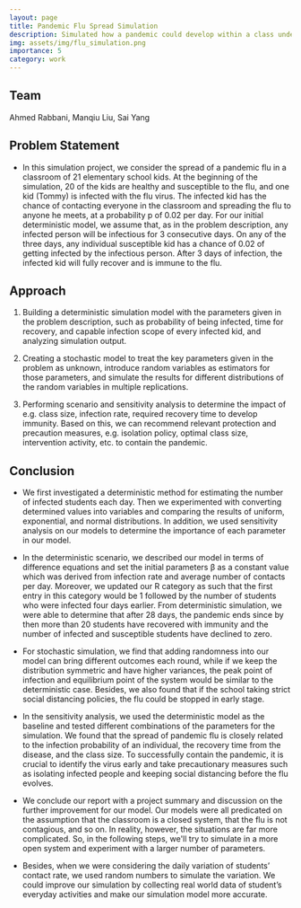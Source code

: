 ```yaml
---
layout: page
title: Pandemic Flu Spread Simulation
description: Simulated how a pandemic could develop within a class under different conditions.
img: assets/img/flu_simulation.png
importance: 5
category: work
---
```

## Team
Ahmed Rabbani, Manqiu Liu, Sai Yang  

## Problem Statement 

 - In this simulation project, we consider the spread of a pandemic flu in a classroom of 21 elementary school kids. At the beginning of the simulation, 20 of the kids are healthy and susceptible to the flu, and one kid (Tommy) is infected with the flu virus. The infected kid has the chance of contacting everyone in the classroom and spreading the flu to anyone he meets, at a probability p of 0.02 per day. For our initial deterministic model, we assume that, as in the problem description, any infected person will be infectious for 3 consecutive days. On any of the three days, any individual susceptible kid has a chance of 0.02 of getting infected by the infectious person. After 3 days of infection, the infected kid will fully recover and is immune to the flu.  

## Approach 

1.	Building a deterministic simulation model with the parameters given in the problem description, such as probability of being infected, time for recovery, and capable infection scope of every infected kid, and analyzing simulation output.	  

2.	Creating a stochastic model to treat the key parameters given in the problem as unknown, introduce random variables as estimators for those parameters, and simulate the results for different distributions of the random variables in multiple replications.	  

3.	Performing scenario and sensitivity analysis to determine the impact of e.g. class size, infection rate, required recovery time to develop immunity. Based on this, we can recommend relevant protection and precaution measures, e.g. isolation policy, optimal class size, intervention activity, etc. to contain the pandemic. 



## Conclusion

 - We first investigated a deterministic method for estimating the number of infected students each day. Then we experimented with converting determined values into variables and comparing the results of uniform, exponential, and normal distributions. In addition, we used sensitivity analysis on our models to determine the importance of each parameter in our model.    

 - In the deterministic scenario, we described our model in terms of difference equations and set the initial parameters β as a constant value which was derived from infection rate and average number of contacts per day. Moreover, we updated our R category as such that the first entry in this category would be 1 followed by the number of students who were infected four days earlier. From deterministic simulation, we were able to determine that after 28 days, the pandemic ends since by then more than 20 students have recovered with immunity and the number of infected and susceptible students have declined to zero.     

 - For stochastic simulation, we find that adding randomness into our model can bring different outcomes each round, while if we keep the distribution symmetric and have higher variances, the peak point of infection and equilibrium point of the system would be similar to the deterministic case. Besides, we also found that if the school taking strict social distancing policies, the flu could be stopped in early stage.     

 - In the sensitivity analysis, we used the deterministic model as the baseline and tested different combinations of the parameters for the simulation. We found that the spread of pandemic flu is closely related to the infection probability of an individual, the recovery time from the disease, and the class size. To successfully contain the pandemic, it is crucial to identify the virus early and take precautionary measures such as isolating infected people and keeping social distancing before the flu evolves.      

 - We conclude our report with a project summary and discussion on the further improvement for our model. Our models were all predicated on the assumption that the classroom is a closed system, that the flu is not contagious, and so on. In reality, however, the situations are far more complicated. So, in the following steps, we'll try to simulate in a more open system and experiment with a larger number of parameters.      

 - Besides, when we were considering the daily variation of students’ contact rate, we used random numbers to simulate the variation. We could improve our simulation by collecting real world data of student’s everyday activities and make our simulation model more accurate.

